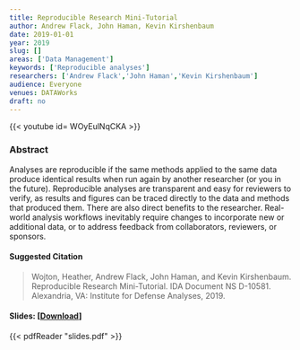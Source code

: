```yaml
---
title: Reproducible Research Mini-Tutorial
author: Andrew Flack, John Haman, Kevin Kirshenbaum
date: 2019-01-01
year: 2019
slug: []
areas: ['Data Management']
keywords: ['Reproducible analyses']
researchers: ['Andrew Flack','John Haman','Kevin Kirshenbaum']
audience: Everyone
venues: DATAWorks
draft: no
---
```


{{< youtube id= WOyEulNqCKA >}}

### Abstract
Analyses are reproducible if the same methods applied to the same data produce identical results when run again by another researcher (or you in the future). Reproducible analyses are transparent and easy for reviewers to verify, as results and figures can be traced directly to the data and methods that produced them. There are also direct benefits to the researcher. Real-world analysis workflows inevitably require changes to incorporate new or additional data, or to address feedback from collaborators, reviewers, or sponsors.

#### Suggested Citation
> Wojton, Heather, Andrew Flack, John Haman, and Kevin Kirshenbaum. Reproducible Research Mini-Tutorial. IDA Document NS D-10581. Alexandria, VA: Institute for Defense Analyses, 2019.

#### Slides: [[Download](slides.pdf)]
{{< pdfReader "slides.pdf" >}}




